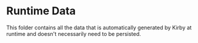 # Runtime Data

This folder contains all the data that is automatically generated by Kirby at runtime and doesn't necessarily need to be persisted.